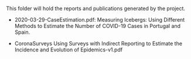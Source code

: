This folder will hold the reports and publications generated by the project.

- 2020-03-29-CaseEstimation.pdf: Measuring Icebergs: Using Different Methods to Estimate the Number of COVID-19 Cases in Portugal and Spain.

- CoronaSurveys Using Surveys with Indirect Reporting to Estimate the Incidence and Evolution of Epidemics-v1.pdf
